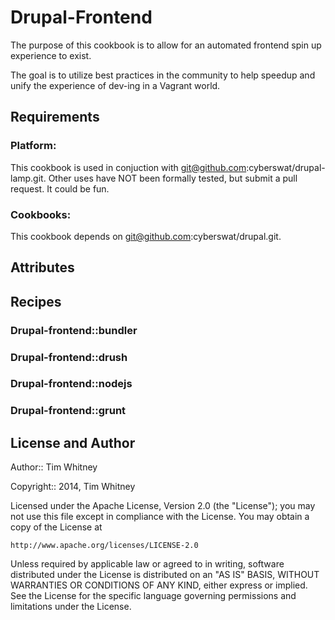 Drupal-Frontend
===============
The purpose of this cookbook is to allow for an automated frontend spin up
experience to exist.

The goal is to utilize best practices in the community to help speedup and unify
the experience of dev-ing in a Vagrant world.

Requirements
------------

### Platform:

This cookbook is used in conjuction with git@github.com:cyberswat/drupal-lamp.git.
Other uses have NOT been formally tested, but submit a pull request. It could be
fun.

### Cookbooks:

This cookbook depends on git@github.com:cyberswat/drupal.git.

Attributes
----------

Recipes
-------

### Drupal-frontend::bundler
### Drupal-frontend::drush
### Drupal-frontend::nodejs
### Drupal-frontend::grunt


License and Author
------------------

Author:: Tim Whitney

Copyright:: 2014, Tim Whitney

Licensed under the Apache License, Version 2.0 (the "License");
you may not use this file except in compliance with the License.
You may obtain a copy of the License at

    http://www.apache.org/licenses/LICENSE-2.0

Unless required by applicable law or agreed to in writing, software
distributed under the License is distributed on an "AS IS" BASIS,
WITHOUT WARRANTIES OR CONDITIONS OF ANY KIND, either express or implied.
See the License for the specific language governing permissions and
limitations under the License.
